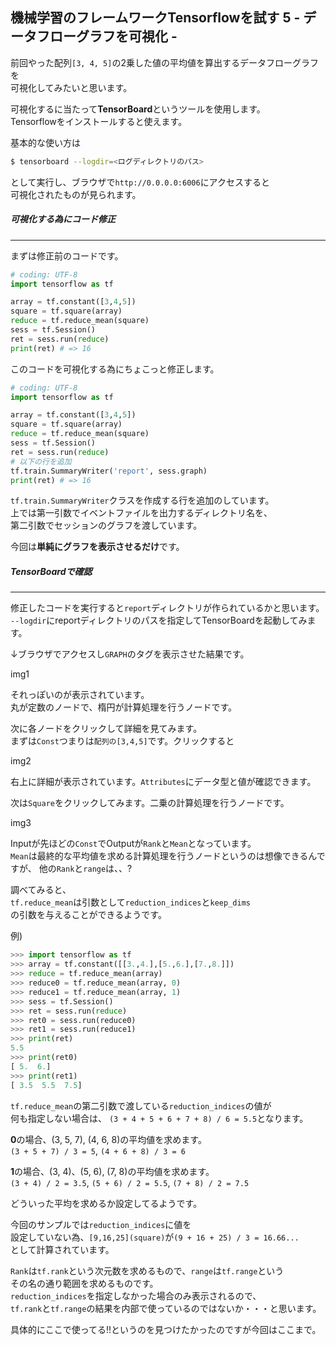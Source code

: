 ## 機械学習のフレームワークTensorflowを試す 5 - データフローグラフを可視化 -

前回やった配列`[3, 4, 5]`の2乗した値の平均値を算出するデータフローグラフを<br>
可視化してみたいと思います。

可視化するに当たって**TensorBoard**というツールを使用します。<br>
Tensorflowをインストールすると使えます。

基本的な使い方は
```sh
$ tensorboard --logdir=<ログディレクトリのパス>
```
として実行し、ブラウザで`http://0.0.0.0:6006`にアクセスすると<br>
可視化されたものが見られます。

##### 可視化する為にコード修正
****

まずは修正前のコードです。
```python
# coding: UTF-8
import tensorflow as tf

array = tf.constant([3,4,5])
square = tf.square(array)
reduce = tf.reduce_mean(square)
sess = tf.Session()
ret = sess.run(reduce)
print(ret) # => 16
```

このコードを可視化する為にちょこっと修正します。

```python
# coding: UTF-8
import tensorflow as tf

array = tf.constant([3,4,5])
square = tf.square(array)
reduce = tf.reduce_mean(square)
sess = tf.Session()
ret = sess.run(reduce)
# 以下の行を追加
tf.train.SummaryWriter('report', sess.graph)
print(ret) # => 16
```

`tf.train.SummaryWriter`クラスを作成する行を追加のしています。<br>
上では第一引数でイベントファイルを出力するディレクトリ名を、<br>
第二引数でセッションのグラフを渡しています。

今回は**単純にグラフを表示させるだけ**です。

##### TensorBoardで確認
****

修正したコードを実行すると`report`ディレクトリが作られているかと思います。<br>
`--logdir`にreportディレクトリのパスを指定してTensorBoardを起動してみます。

↓ブラウザでアクセスし`GRAPH`のタグを表示させた結果です。

img1

それっぽいのが表示されています。<br>
丸が定数のノードで、楕円が計算処理を行うノードです。

次に各ノードをクリックして詳細を見てみます。<br>
まずは`Const`つまりは`配列の[3,4,5]`です。クリックすると

img2

右上に詳細が表示されています。`Attributes`にデータ型と値が確認できます。

次は`Square`をクリックしてみます。二乗の計算処理を行うノードです。

img3

Inputが先ほどの`Const`でOutputが`Rank`と`Mean`となっています。<br>
`Mean`は最終的な平均値を求める計算処理を行うノードというのは想像できるんですが、
他の`Rank`と`range`は、、?<br>

調べてみると、<br>
`tf.reduce_mean`は引数として`reduction_indices`と`keep_dims`<br>
の引数を与えることができるようです。

例)
```python
>>> import tensorflow as tf
>>> array = tf.constant([[3.,4.],[5.,6.],[7.,8.]])
>>> reduce = tf.reduce_mean(array)
>>> reduce0 = tf.reduce_mean(array, 0)
>>> reduce1 = tf.reduce_mean(array, 1)
>>> sess = tf.Session()
>>> ret = sess.run(reduce)
>>> ret0 = sess.run(reduce0)
>>> ret1 = sess.run(reduce1)
>>> print(ret)
5.5
>>> print(ret0)
[ 5.  6.]
>>> print(ret1)
[ 3.5  5.5  7.5]
```
`tf.reduce_mean`の第二引数で渡している`reduction_indices`の値が<br>
何も指定しない場合は、
`(3 + 4 + 5 + 6 + 7 + 8) / 6 = 5.5`となります。

**0**の場合、(3, 5, 7), (4, 6, 8)の平均値を求めます。<br>
`(3 + 5 + 7) / 3 = 5`, `(4 + 6 + 8) / 3 = 6`

**1**の場合、(3, 4)、(5, 6), (7, 8)の平均値を求めます。<br>
`(3 + 4) / 2 = 3.5`, `(5 + 6) / 2 = 5.5`, `(7 + 8) / 2 = 7.5`

どういった平均を求めるか設定してるようです。<br>

今回のサンプルでは`reduction_indices`に値を<br>
設定していない為、`[9,16,25](square)`が`(9 + 16 + 25) / 3 = 16.66...`<br>
として計算されています。

`Rank`は`tf.rank`という次元数を求めるもので、`range`は`tf.range`という<br>
その名の通り範囲を求めるものです。<br>
`reduction_indices`を指定しなかった場合のみ表示されるので、<br>
`tf.rank`と`tf.range`の結果を内部で使っているのではないか・・・と思います。

具体的にここで使ってる!!というのを見つけたかったのですが今回はここまで。
